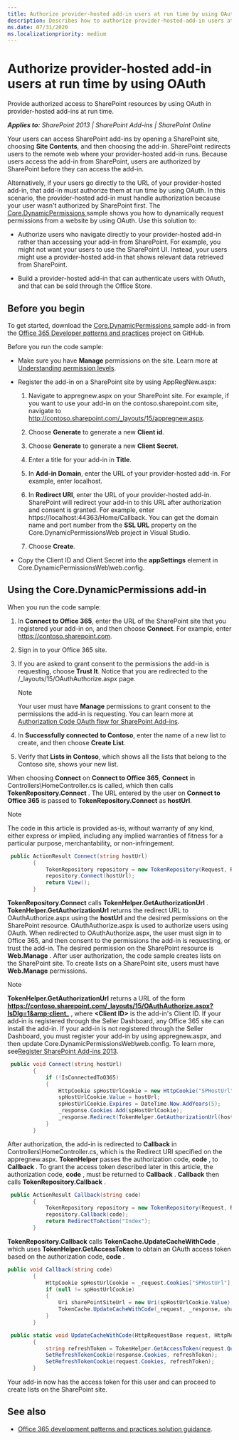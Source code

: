 ```yaml
---
title: Authorize provider-hosted add-in users at run time by using OAuth
description: Describes how to authorize provider-hosted-add-in users at run time by using OAuth, outlines how to use the Core.DynamicPermissions add-in.
ms.date: 07/31/2020
ms.localizationpriority: medium
---
```

# Authorize provider-hosted add-in users at run time by using OAuth

Provide authorized access to SharePoint resources by using OAuth in provider-hosted add-ins at run time.

_**Applies to:** SharePoint 2013 | SharePoint Add-ins | SharePoint Online_

Your users can access SharePoint add-ins by opening a SharePoint site, choosing  **Site Contents**, and then choosing the add-in. SharePoint redirects users to the remote web where your provider-hosted add-in runs. Because users access the add-in from SharePoint, users are authorized by SharePoint before they can access the add-in.

Alternatively, if your users go directly to the URL of your provider-hosted add-in, that add-in must authorize them at run time by using OAuth. In this scenario, the provider-hosted add-in must handle authorization because your user wasn't authorized by SharePoint first. The [Core.DynamicPermissions ](https://github.com/SharePoint/PnP/tree/dev/Samples/Core.DynamicPermissions) sample shows you how to dynamically request permissions from a website by using OAuth.
Use this solution to:

- Authorize users who navigate directly to your provider-hosted add-in rather than accessing your add-in from SharePoint. For example, you might not want your users to use the SharePoint UI. Instead, your users might use a provider-hosted add-in that shows relevant data retrieved from SharePoint.
    
- Build a provider-hosted add-in that can authenticate users with OAuth, and that can be sold through the Office Store.
    
## Before you begin

To get started, download the [Core.DynamicPermissions ](https://github.com/SharePoint/PnP/tree/dev/Samples/Core.DynamicPermissions) sample add-in from the [Office 365 Developer patterns and practices](https://github.com/SharePoint/PnP/tree/dev) project on GitHub.

Before you run the code sample: 

- Make sure you have  **Manage** permissions on the site. Learn more at [Understanding permission levels](https://support.office.com/article/Understanding-permission-levels-87ECBB0E-6550-491A-8826-C075E4859848).
    
- Register the add-in on a SharePoint site by using AppRegNew.aspx: 
    
	1. Navigate to appregnew.aspx on your SharePoint site. For example, if you want to use your add-in on the contoso.sharepoint.com site, navigate to http://contoso.sharepoint.com/_layouts/15/appregnew.aspx.
    
	2. Choose  **Generate** to generate a new **Client id**.
    
	3. Choose  **Generate** to generate a new **Client Secret**. 
	
	4. Enter a title for your add-in in  **Title**.
	
	5. In  **Add-in Domain**, enter the URL of your provider-hosted add-in. For example, enter localhost. 
	
	6. In  **Redirect URI**, enter the URL of your provider-hosted add-in. SharePoint will redirect your add-in to this URL after authorization and consent is granted. For example, enter https://localhost:44363/Home/Callback. You can get the domain name and port number from the  **SSL URL** property on the Core.DynamicPermissionsWeb project in Visual Studio.
	
	7. Choose  **Create**. 
    
- Copy the Client ID and Client Secret into the  **appSettings** element in Core.DynamicPermissionsWeb\web.config.

## Using the Core.DynamicPermissions add-in

When you run the code sample:

1. In  **Connect to Office 365**, enter the URL of the SharePoint site that you registered your add-in on, and then choose  **Connect**. For example, enter https://contoso.sharepoint.com.
    
2. Sign in to your Office 365 site.
    
3. If you are asked to grant consent to the permissions the add-in is requesting, choose  **Trust It**. Notice that you are redirected to the /_layouts/15/OAuthAuthorize.aspx page. 
    
	> [!NOTE] 
    > Your user must have  **Manage** permissions to grant consent to the permissions the add-in is requesting. You can learn more at [Authorization Code OAuth flow for SharePoint Add-ins](https://msdn.microsoft.com/library/e89e91c7-ea39-49b9-af5a-7f047a7e2ab7%28Office.15%29.aspx).

4. In  **Successfully connected to Contoso**, enter the name of a new list to create, and then choose  **Create List**.
    
5. Verify that  **Lists in Contoso**, which shows all the lists that belong to the Contoso site, shows your new list. 
    
When choosing  **Connect** on **Connect to Office 365**,  **Connect** in Controllers\HomeController.cs is called, which then calls **TokenRepository.Connect** . The URL entered by the user on **Connect to Office 365** is passed to **TokenRepository.Connect** as **hostUrl**.

> [!NOTE] 
> The code in this article is provided as-is, without warranty of any kind, either express or implied, including any implied warranties of fitness for a particular purpose, merchantability, or non-infringement.

```csharp
 public ActionResult Connect(string hostUrl)
        {
            TokenRepository repository = new TokenRepository(Request, Response);
            repository.Connect(hostUrl);
            return View();            
        }
```

**TokenRepository.Connect** calls **TokenHelper.GetAuthorizationUrl** . **TokenHelper.GetAuthorizationUrl** returns the redirect URL to OAuthAuthorize.aspx using the **hostUrl** and the desired permissions on the SharePoint resource. OAuthAuthorize.aspx is used to authorize users using OAuth. When redirected to OAuthAuthorize.aspx, the user must sign in to Office 365, and then consent to the permissions the add-in is requesting, or trust the add-in. The desired permission on the SharePoint resource is **Web.Manage** . After user authorization, the code sample creates lists on the SharePoint site. To create lists on a SharePoint site, users must have **Web.Manage** permissions.

> [!NOTE] 
> **TokenHelper.GetAuthorizationUrl** returns a URL of the form **https://contoso.sharepoint.com/_layouts/15/OAuthAuthorize.aspx?IsDlg=1&amp;client_** , where **&lt;Client ID&gt;** is the add-in's Client ID. If your add-in is registered through the Seller Dashboard, any Office 365 site can install the add-in. If your add-in is not registered through the Seller Dashboard, you must register your add-in by using appregnew.aspx, and then update Core.DynamicPermissionsWeb\web.config. To learn more, see[Register SharePoint Add-ins 2013](https://msdn.microsoft.com/library/be41a5dc-2af9-4fd9-bf4e-ad6dfa849524%28Office.15%29.aspx).

```csharp
 public void Connect(string hostUrl)
        {
            if (!IsConnectedToO365)
            {
                HttpCookie spHostUrlCookie = new HttpCookie("SPHostUrl");
                spHostUrlCookie.Value = hostUrl;
                spHostUrlCookie.Expires = DateTime.Now.AddYears(5);
                _response.Cookies.Add(spHostUrlCookie);
                _response.Redirect(TokenHelper.GetAuthorizationUrl(hostUrl, "Web.Manage"));
            }
        }
```

After authorization, the add-in is redirected to  **Callback** in Controllers\HomeController.cs, which is the Redirect URI specified on the appregnew.aspx. **TokenHelper** passes the authorization code, **code** , to **Callback** . To grant the access token described later in this article, the authorization code, **code** , must be returned to **Callback** . **Callback** then calls **TokenRepository.Callback** .

```csharp
 public ActionResult Callback(string code)
        {
            TokenRepository repository = new TokenRepository(Request, Response);
            repository.Callback(code);
            return RedirectToAction("Index");
        }
```

**TokenRepository.Callback** calls **TokenCache.UpdateCacheWithCode** , which uses **TokenHelper.GetAccessToken** to obtain an OAuth access token based on the authorization code, **code** .

```csharp
public void Callback(string code)
        {
            HttpCookie spHostUrlCookie = _request.Cookies["SPHostUrl"];
            if (null != spHostUrlCookie)
            {
                Uri sharePointSiteUrl = new Uri(spHostUrlCookie.Value);
                TokenCache.UpdateCacheWithCode(_request, _response, sharePointSiteUrl);
            }
        }
```

```csharp
 public static void UpdateCacheWithCode(HttpRequestBase request, HttpResponseBase response, Uri targetUri)
        {
            string refreshToken = TokenHelper.GetAccessToken(request.QueryString["code"], "00000003-0000-0ff1-ce00-000000000000", targetUri.Authority, TokenHelper.GetRealmFromTargetUrl(targetUri), new Uri(request.Url.GetLeftPart(UriPartial.Path))).RefreshToken;
            SetRefreshTokenCookie(response.Cookies, refreshToken);
            SetRefreshTokenCookie(request.Cookies, refreshToken);
        }
```

Your add-in now has the access token for this user and can proceed to create lists on the SharePoint site. 

## See also
<a name="bk_addresources"> </a>

- [Office 365 development patterns and practices solution guidance](Office-365-development-patterns-and-practices-solution-guidance.md).
    
